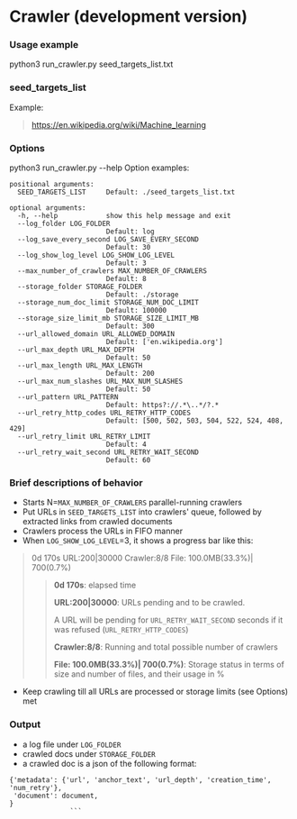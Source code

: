 # Crawler (development version)

### Usage example
python3 run_crawler.py seed_targets_list.txt

### seed_targets_list
Example:
> https://en.wikipedia.org/wiki/Machine_learning

### Options
python3 run_crawler.py --help
Option examples:
```
positional arguments:
  SEED_TARGETS_LIST     Default: ./seed_targets_list.txt

optional arguments:
  -h, --help            show this help message and exit
  --log_folder LOG_FOLDER
                        Default: log
  --log_save_every_second LOG_SAVE_EVERY_SECOND
                        Default: 30
  --log_show_log_level LOG_SHOW_LOG_LEVEL
                        Default: 3
  --max_number_of_crawlers MAX_NUMBER_OF_CRAWLERS
                        Default: 8
  --storage_folder STORAGE_FOLDER
                        Default: ./storage
  --storage_num_doc_limit STORAGE_NUM_DOC_LIMIT
                        Default: 100000
  --storage_size_limit_mb STORAGE_SIZE_LIMIT_MB
                        Default: 300
  --url_allowed_domain URL_ALLOWED_DOMAIN
                        Default: ['en.wikipedia.org']
  --url_max_depth URL_MAX_DEPTH
                        Default: 50
  --url_max_length URL_MAX_LENGTH
                        Default: 200
  --url_max_num_slashes URL_MAX_NUM_SLASHES
                        Default: 50
  --url_pattern URL_PATTERN
                        Default: https?://.*\..*/?.*
  --url_retry_http_codes URL_RETRY_HTTP_CODES
                        Default: [500, 502, 503, 504, 522, 524, 408, 429]
  --url_retry_limit URL_RETRY_LIMIT
                        Default: 4
  --url_retry_wait_second URL_RETRY_WAIT_SECOND
                        Default: 60

```

### Brief descriptions of behavior
- Starts N=```MAX_NUMBER_OF_CRAWLERS``` parallel-running crawlers
- Put URLs in ```SEED_TARGETS_LIST``` into crawlers' queue, followed by extracted links from crawled documents
- Crawlers process the URLs in FIFO manner
- When ```LOG_SHOW_LOG_LEVEL```=3, it shows a progress bar like this:

> 0d  170s URL:200|30000 Crawler:8/8 File: 100.0MB(33.3%)|   700(0.7%)
>> **0d  170s**: elapsed time
>>
>> **URL:200|30000**: URLs pending and to be crawled. 
>>
>> A URL will be pending for ```URL_RETRY_WAIT_SECOND``` seconds if it was refused (```URL_RETRY_HTTP_CODES```)
>>
>> **Crawler:8/8**: Running and total possible number of crawlers
>>
>> **File: 100.0MB(33.3%)|   700(0.7%)**: Storage status in terms of size and number of files, and their usage in %

- Keep crawling till all URLs are processed or storage limits (see Options) met

### Output
- a log file under ```LOG_FOLDER```
- crawled docs under ```STORAGE_FOLDER```
- a crawled doc is a json of the following format:
```                
{'metadata': {'url', 'anchor_text', 'url_depth', 'creation_time', 'num_retry'},
 'document': document,
}
               ```
